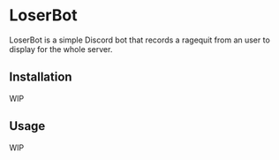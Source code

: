 # LoserBot

LoserBot is a simple Discord bot that records a ragequit from an user to display for the whole server.

## Installation

WIP

## Usage

WIP
